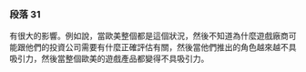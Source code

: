 ### 段落 31

有很大的影響。例如說，當歐美整個都是這個狀況，然後不知道為什麼遊戲廠商可能跟他們的投資公司需要有什麼正確評估有關，然後當他們推出的角色越來越不具吸引力，然後當整個歐美的遊戲產品都變得不具吸引力。